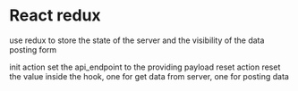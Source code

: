 # React redux

use redux to store the state of the server and the visibility of the data posting form

init action set the api_endpoint to the providing payload
reset action reset the value inside the hook, one for get data from server, one for posting data

